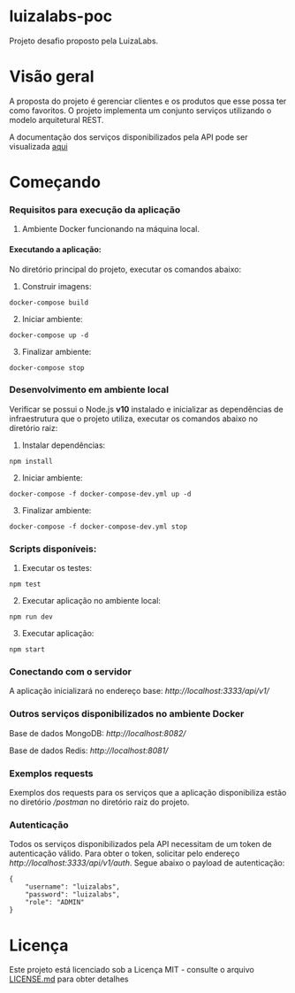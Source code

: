 # luizalabs-poc
Projeto desafio proposto pela LuizaLabs.

# Visão geral

A proposta do projeto é gerenciar clientes e os produtos que esse possa ter como favoritos. O projeto implementa um conjunto serviços utilizando o
modelo arquitetural REST.

A documentação dos serviços disponibilizados pela API pode ser visualizada [aqui](https://editor.swagger.io/?url=https://github.com/leandroandrade/luizalabs-poc/swagger/luizalabs-poc.yaml)

# Começando

### Requisitos para execução da aplicação

1. Ambiente Docker funcionando na máquina local.

#### Executando a aplicação:

No diretório principal do projeto, executar os comandos abaixo:

1. Construir imagens:
```
docker-compose build
```

2. Iniciar ambiente:
```
docker-compose up -d
```

3. Finalizar ambiente:
```
docker-compose stop
```

### Desenvolvimento em ambiente local

Verificar se possui o Node.js **v10** instalado e inicializar as dependências de infraestrutura que o projeto utiliza, executar os comandos abaixo no diretório raiz:

1. Instalar dependências:
```
npm install
```

2. Iniciar ambiente:
```
docker-compose -f docker-compose-dev.yml up -d
```

3. Finalizar ambiente:
```
docker-compose -f docker-compose-dev.yml stop
```

### Scripts disponíveis:

1. Executar os testes:
```
npm test
```

2. Executar aplicação no ambiente local:
```
npm run dev
```

3. Executar aplicação:
```
npm start
```

### Conectando com o servidor

A aplicação inicializará no endereço base: _http://localhost:3333/api/v1/_

### Outros serviços disponibilizados no ambiente Docker

Base de dados MongoDB: _http://localhost:8082/_

Base de dados Redis: _http://localhost:8081/_

### Exemplos requests

Exemplos dos requests para os serviços que a aplicação disponibiliza estão no diretório _/postman_ no diretório raiz do projeto.

### Autenticação

Todos os serviços disponibilizados pela API necessitam de um token de autenticação válido. Para obter o token, solicitar pelo endereço _http://localhost:3333/api/v1/auth_. Segue abaixo o payload
de autenticação:

```
{
    "username": "luizalabs",
    "password": "luizalabs",
    "role": "ADMIN"
}
```

# Licença

Este projeto está licenciado sob a Licença MIT - consulte o arquivo [LICENSE.md](https://github.com/steniowagner/bon-appetit-app/blob/master/LICENSE) para obter detalhes
